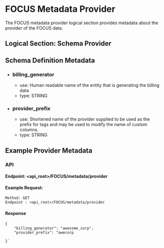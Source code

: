 # FOCUS Metadata Provider
The FOCUS metadata provider logical section provides metadata about the provider of the FOCUS data. 

## Logical Section: Schema Provider

## Schema Definition Metadata

* ### billing_generator
    * use: Human readable name of the entity that is generating the billing data 
    * type: STRING
* ### provider_prefix
    * use: Shortened name of the provider supplied to be used as the prefix for tags and may be used to modify the name of custom columns.
    * type: STRING




## Example Provider Metadata

### API 

#### Endpoint: <api_root>/FOCUS/metadata/provider
#### Example Request:

    Method: GET 
    Endpoint : <api_root>/FOCUS/metadata/provider
####

#### Response
```
{
	"billing_generator": "awesome_corp",
	"provider_prefix": "awecorp
   
}`
```

